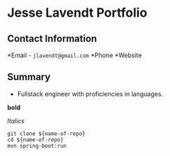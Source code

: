 # Jesse Lavendt Portfolio

## Contact Information
*Email - `jlavendt@gmail.com`
*Phone
*Website

## Summary
* Fullstack engineer with proficiencies in languages.

**bold**

_Italics_ 

```
git clone ${name-of-repo}
cd ${name-of-repo}
mvn spring-boot:run
```
